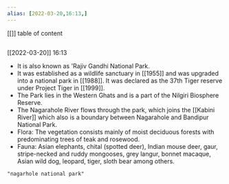 ```yaml
---
alias: [2022-03-20,16:13,]
---
```

[[]]
table of content
```toc
```

[[2022-03-20]] 16:13
- It is also known as 'Rajiv Gandhi National Park.
- It was established as a wildlife sanctuary in [[1955]] and was upgraded into a national park in [[1988]]. It was declared as the 37th Tiger reserve under Project Tiger in [[1999]].
- The Park lies in the Western Ghats and is a part of the Nilgiri Biosphere Reserve.
- The Nagarahole River flows through the park, which joins the [[Kabini River]] which also is a boundary between Nagarahole and Bandipur National Park.
- Flora: The vegetation consists mainly of moist deciduous forests with predominating trees of teak and rosewood.
- Fauna: Asian elephants, chital (spotted deer), Indian mouse deer, gaur, stripe-necked and ruddy mongooses, grey langur, bonnet macaque, Asian wild dog, leopard, tiger, sloth bear among others.
```query
"nagarhole national park"
```